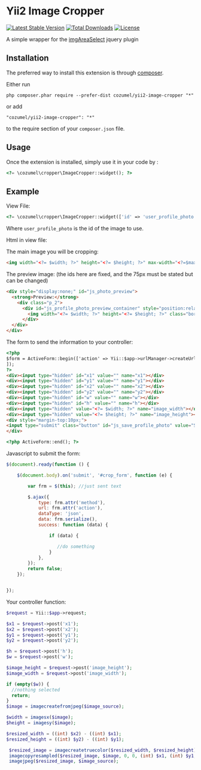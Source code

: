 Yii2 Image Cropper
==================

[![Latest Stable Version](https://poser.pugx.org/cozumel/yii2-image-cropper/v/stable)](https://packagist.org/packages/cozumel/yii2-image-cropper) 
[![Total Downloads](https://poser.pugx.org/cozumel/yii2-image-cropper/downloads)](https://packagist.org/packages/cozumel/yii2-image-cropper) 
[![License](https://poser.pugx.org/cozumel/yii2-image-cropper/license)](https://packagist.org/packages/cozumel/yii2-image-cropper)

A simple wrapper for the [imgAreaSelect](http://odyniec.net/projects/imgareaselect/) jquery plugin

Installation
------------

The preferred way to install this extension is through [composer](http://getcomposer.org/download/).

Either run

```
php composer.phar require --prefer-dist cozumel/yii2-image-cropper "*"
```

or add

```
"cozumel/yii2-image-cropper": "*"
```

to the require section of your `composer.json` file.


Usage
-----

Once the extension is installed, simply use it in your code by  :

```php
<?= \cozumel\cropper\ImageCropper::widget(); ?>
```

Example
-----

View File:
```php
<?= \cozumel\cropper\ImageCropper::widget(['id' => 'user_profile_photo']); ?>
```
Where `user_profile_photo` is the id of the image to use.

Html in view file:

The main image you will be cropping:
```html
<img width="<?= $width; ?>" height="<?= $height; ?>" max-width="<?=$max_width;?>" class="border" id="user_profile_photo" alt="<?=alt_text;?>" src="<?= image_source; ?>">
```
The preview image:
(the ids here are fixed, and the 75px must be stated but can be changed)
```html
<div style="display:none;" id="js_photo_preview">
  <strong>Preview:</strong>
    <div class="p_2">
      <div id="js_profile_photo_preview_container" style="position:relative; overflow:hidden; width:75px; height:75px; border:1px #000 solid;">
        <img width="<?= $width; ?>" height="<?= $height; ?>" class="border" id="js_profile_photo_preview" alt="<?=$alt_text;?>" src="<?= $image_source; ?>" style="">
      </div>		
  </div>
</div>

```
The form to send the information to your controller:
```html
<?php
$form = ActiveForm::begin(['action' => Yii::$app->urlManager->createUrl(['your/url/here']), 'options' => ['id' => 'crop_form'],
]);
?>
<div><input type="hidden" id="x1" value="" name="x1"></div>
<div><input type="hidden" id="y1" value="" name="y1"></div>
<div><input type="hidden" id="x2" value="" name="x2"></div>
<div><input type="hidden" id="y2" value="" name="y2"></div>
<div><input type="hidden" id="w" value="" name="w"></div>
<div><input type="hidden" id="h" value="" name="h"></div>
<div><input type="hidden" value="<?= $width; ?>" name="image_width"></div>
<div><input type="hidden" value="<?= $height; ?>" name="image_height"></div>				
<div style="margin-top:10px;">
<input type="submit" class="button" id="js_save_profile_photo" value="Save Avatar">
</div>

<?php ActiveForm::end(); ?>
```
Javascript to submit the form:
```javascript
$(document).ready(function () {

    $(document.body).on('submit', '#crop_form', function (e) {

        var frm = $(this); //just sent text

        $.ajax({
            type: frm.attr('method'),
            url: frm.attr('action'),
            dataType: 'json',
            data: frm.serialize(),
            success: function (data) {

                if (data) {

                   //do something
                }
            },
        });
        return false;
    });


});
```

Your controller function:
```php
$request = Yii::$app->request;

$x1 = $request->post('x1');
$x2 = $request->post('x2');
$y1 = $request->post('y1');
$y2 = $request->post('y2');

$h = $request->post('h');
$w = $request->post('w');

$image_height = $request->post('image_height');
$image_width = $request->post('image_width');

if (empty($w)) {
  //nothing selected
  return;
}
$image = imagecreatefromjpeg($image_source);

$width = imagesx($image);
$height = imagesy($image);

$resized_width = ((int) $x2) - ((int) $x1);
$resized_height = ((int) $y2) - ((int) $y1);

 $resized_image = imagecreatetruecolor($resized_width, $resized_height);
 imagecopyresampled($resized_image, $image, 0, 0, (int) $x1, (int) $y1, $width, $height, $width, $height);
 imagejpeg($resized_image, $image_source);
 ```
 

